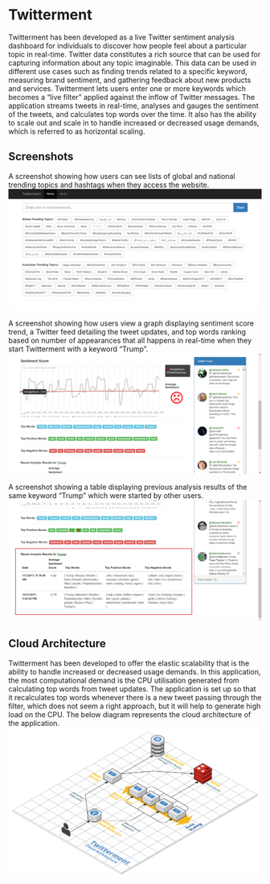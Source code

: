 # Twitterment
Twitterment has been developed as a live Twitter sentiment analysis dashboard for individuals to discover how people feel about a particular topic in real-time. Twitter data constitutes a rich source that can be used for capturing information about any topic imaginable. This data can be used in different use cases such as finding trends related to a specific keyword, measuring brand sentiment, and gathering feedback about new products and services. Twitterment lets users enter one or more keywords which becomes a “live filter” applied against the inflow of Twitter messages. The application streams tweets in real-time, analyses and gauges the sentiment of the tweets, and calculates top words over the time. It also has the ability to scale out and scale in to handle increased or decreased usage demands, which is referred to as horizontal scaling. 

## Screenshots
A screenshot showing how users can see lists of global and national trending topics and hashtags when they access the website.
![](https://github.com/qdzungpham/Twitterment/blob/master/screenshots/1.PNG)

A screenshot showing how users view a graph displaying sentiment score trend, a Twitter feed detailing the tweet updates, and top words ranking based on number of appearances that all happens in real-time when they start Twitterment with a keyword “Trump”.
![](https://github.com/qdzungpham/Twitterment/blob/master/screenshots/2.PNG)

A screenshot showing a table displaying previous analysis results of the same keyword “Trump” which were started by other users.
![](https://github.com/qdzungpham/Twitterment/blob/master/screenshots/3.PNG)

## Cloud Architecture
Twitterment has been developed to offer the elastic scalability that is the ability to handle increased or decreased usage demands. In this application, the most computational demand is the CPU utilisation generated from calculating top words from tweet updates. The application is set up so that it recalculates top words whenever there is a new tweet passing through the filter, which does not seem a right approach, but it will help to generate high load on the CPU. The below diagram represents the cloud architecture of the application.
![](https://github.com/qdzungpham/Twitterment/blob/master/screenshots/7.png)
